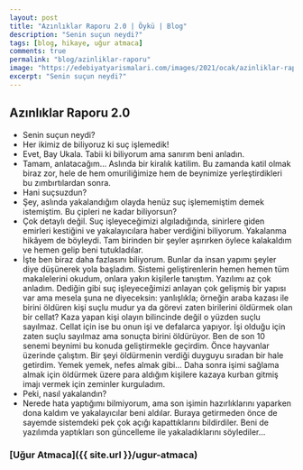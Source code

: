 ```yaml
---
layout: post
title: "Azınlıklar Raporu 2.0 | Öykü | Blog"
description: "Senin suçun neydi?"
tags: [blog, hikaye, uğur atmaca]
comments: true
permalink: "blog/azinliklar-raporu"
image: "https://edebiyatyarismalari.com/images/2021/ocak/azinliklar-raporu.jpg"
excerpt: "Senin suçun neydi?"
---
```


## Azınlıklar Raporu 2.0
- Senin suçun neydi?
- Her ikimiz de biliyoruz ki suç işlemedik!
- Evet, Bay Ukala. Tabii ki biliyorum ama sanırım beni anladın.
- Tamam, anlatacağım… Aslında bir kiralık katilim. Bu zamanda katil olmak biraz zor, hele de hem omuriliğimize hem de beynimize yerleştirdikleri bu zımbırtılardan sonra.
- Hani suçsuzdun?
- Şey, aslında yakalandığım olayda henüz suç işlememiştim demek istemiştim. Bu çipleri ne kadar biliyorsun?
- Çok detaylı değil. Suç işleyeceğimizi algıladığında, sinirlere giden emirleri kestiğini ve yakalayıcılara haber verdiğini biliyorum. Yakalanma hikâyem de böyleydi. Tam birinden bir şeyler aşırırken öylece kalakaldım ve hemen gelip beni tutukladılar.
- İşte ben biraz daha fazlasını biliyorum. Bunlar da insan yapımı şeyler diye düşünerek yola başladım. Sistemi geliştirenlerin hemen hemen tüm makalelerini okudum, onlara yakın kişilerle tanıştım. Yazılımı az çok anladım. Dediğin gibi suç işleyeceğimizi anlayan çok gelişmiş bir yapısı var ama mesela şuna ne diyeceksin: yanlışlıkla; örneğin araba kazası ile birini öldüren kişi suçlu mudur ya da görevi zaten birilerini öldürmek olan bir cellat? Kaza yapan kişi olayın bilincinde değil o yüzden suçlu sayılmaz. Cellat için ise bu onun işi ve defalarca yapıyor. İşi olduğu için zaten suçlu sayılmaz ama sonuçta birini öldürüyor.
Ben de son 10 senemi beynimi bu konuda geliştirmekle geçirdim. Önce hayvanlar üzerinde çalıştım. Bir şeyi öldürmenin verdiği duyguyu sıradan bir hale getirdim. Yemek yemek, nefes almak gibi… Daha sonra işimi sağlama almak için öldürmek üzere para aldığım kişilere kazaya kurban gitmiş imajı vermek için zeminler kurguladım.
- Peki, nasıl yakalandın?
- Nerede hata yaptığımı bilmiyorum, ama son işimin hazırlıklarını yaparken dona kaldım ve yakalayıcılar beni aldılar. Buraya getirmeden önce de sayemde sistemdeki pek çok açığı kapattıklarını bildirdiler. Beni de yazılımda yaptıkları son güncelleme ile yakaladıklarını söylediler…

### [Uğur Atmaca]({{ site.url }}/ugur-atmaca)